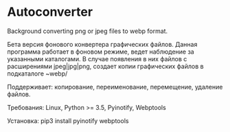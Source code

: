 # Autoconverter
Background converting png or jpeg files to webp format.

Бета версия фонового конвертера графических файлов.
Данная программа работает в фоновом режиме, ведет наблюдение за указанными каталогами.
В случае появления в них файлов с расширениями jpeg|jpg|png, создает копии графических файлов в подкаталоге ~webp/

Поддерживает: копирование, переименование, перемещение, удаление файлов.

Требования:
Linux, Python >= 3.5, Pyinotify, Webptools

Установка:
pip3 install pyinotify webptools
